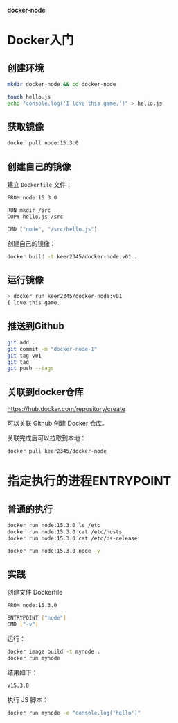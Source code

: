 **docker-node**

# Docker入门

## 创建环境
``` sh
mkdir docker-node && cd docker-node

touch hello.js
echo "console.log('I love this game.')" > hello.js
```
## 获取镜像
``` sh
docker pull node:15.3.0
```
## 创建自己的镜像
建立 `Dockerfile` 文件：

``` sh
FROM node:15.3.0

RUN mkdir /src
COPY hello.js /src

CMD ["node", "/src/hello.js"]
```

创建自己的镜像：

``` sh
docker build -t keer2345/docker-node:v01 .
```
## 运行镜像
``` sh
> docker run keer2345/docker-node:v01
I love this game.
```

## 推送到Github

``` sh
git add .
git commit -m "docker-node-1"
git tag v01
git tag
git push --tags
```

## 关联到docker仓库

https://hub.docker.com/repository/create

可以关联 Github 创建 Docker 仓库。

关联完成后可以拉取到本地：

``` sh
docker pull keer2345/docker-node
```

# 指定执行的进程ENTRYPOINT
## 普通的执行
``` sh
docker run node:15.3.0 ls /etc
docker run node:15.3.0 cat /etc/hosts
docker run node:15.3.0 cat /etc/os-release

docker run node:15.3.0 node -v
```
## 实践
创建文件 Dockerfile

``` sh
FROM node:15.3.0

ENTRYPOINT ["node"]
CMD ["-v"]
```
运行：

``` sh
docker image build -t mynode .
docker run mynode
```
结果如下：

``` sh
v15.3.0
```

执行 JS 脚本：
``` sh
docker run mynode -e "console.log('hello')"
```

